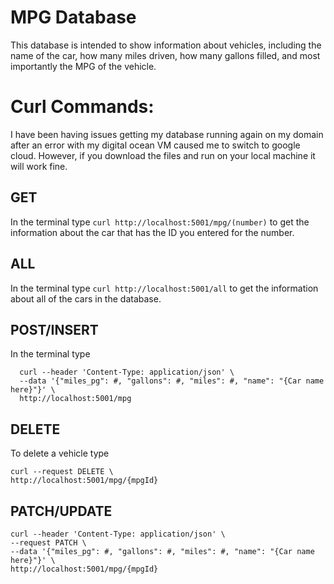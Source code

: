 # MPG Database

This database is intended to show information about vehicles, including the name of the car, how many miles driven, how many gallons filled, and most importantly the MPG of the vehicle.

# Curl Commands:
I have been having issues getting my database running again on my domain after an error with my digital ocean VM caused me to switch to google cloud. However, if you download the files and run on your local machine it will work fine.

## GET
In the terminal type ```curl http://localhost:5001/mpg/(number)``` to get the information about the car that has the ID you entered for the number.

## ALL
In the terminal type ```curl http://localhost:5001/all``` to get the information about all of the cars in the database.

## POST/INSERT
In the terminal type 
```
  curl --header 'Content-Type: application/json' \
  --data '{"miles_pg": #, "gallons": #, "miles": #, "name": "{Car name here}"}' \
  http://localhost:5001/mpg
  ```
  
  ## DELETE
  To delete a vehicle type
  ```
  curl --request DELETE \
  http://localhost:5001/mpg/{mpgId}
  ```
  ## PATCH/UPDATE
  ```
  curl --header 'Content-Type: application/json' \
  --request PATCH \
  --data '{"miles_pg": #, "gallons": #, "miles": #, "name": "{Car name here}"}' \
  http://localhost:5001/mpg/{mpgId}
  ```
  
  



